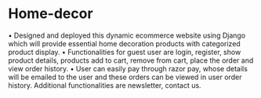 # Home-decor
•	Designed and deployed this dynamic ecommerce website using  Django  which will provide essential home decoration products with categorized product display. 
•	Functionalities for guest user are login, register, show product details, products add to cart, remove from cart, place the order and view order history.
•	User can easily pay through razor pay, whose details will be emailed to the user and these orders can be viewed in user order history. Additional functionalities are newsletter, contact us.

